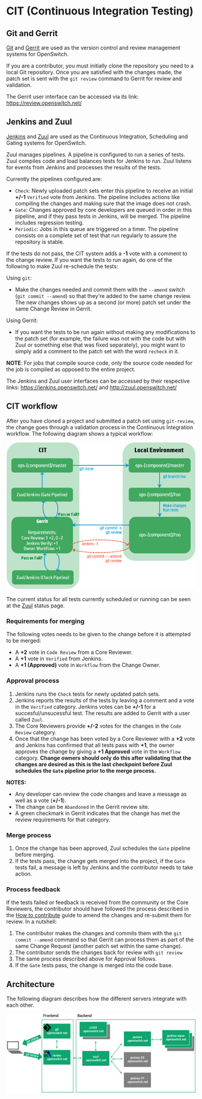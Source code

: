 # CIT (Continuous Integration Testing)

## Git and Gerrit
[Git](https://www.gerritcodereview.com/) and [Gerrit](http://code.google.com/p/gerrit/) are used as the version control and review management systems for OpenSwitch.

If you are a contributor, you must initially clone the repository you need to a local Git repository. Once you are satisfied with the changes made, the patch set is sent with the `git review` command to Gerrit for review and validation.

The Gerrit user interface can be accessed via its link: https://review.openswitch.net/

## Jenkins and Zuul
[Jenkins](https://jenkins-ci.org/) and [Zuul](http://docs.openstack.org/infra/zuul/) are used as the Continuous Integration, Scheduling and Gating systems for OpenSwitch.

Zuul manages pipelines. A pipeline is configured to run a series of tests. Zuul compiles code and load balances tests for Jenkins to run. Zuul listens for events from Jenkins and processes the results of the tests.

Currently the pipelines configured are:

* `Check`: Newly uploaded patch sets enter this pipeline to receive an initial **+/-1** `Verified` vote from Jenkins. The  pipeline includes actions like compiling the changes and making sure that the image does not crash.
* `Gate`: Changes approved by core developers are queued in order in this pipeline, and if they pass tests in Jenkins, will be merged. The pipeline includes regression testing.
* `Periodic`: Jobs in this queue are triggered on a timer. The pipeline consists on a complete set of test that run regularly to assure the repository is stable.

If the tests do not pass, the CIT system adds a **-1** vote with a comment to the change review. If you want the tests to run again, do one of the following to make Zuul re-schedule the tests:

Using `git`:
* Make the changes needed and commit them with the `--amend` switch (`git commit --amend`) so that they're added to the same change review. The new changes shows up as a second (or more) patch set under the same Change Review in Gerrit.

Using Gerrit:
* If you want the tests to be run again without making any modifications to the patch set (for example, the failure was not with the code but with Zuul or something else that was fixed separately), you might want to simply add a comment to the patch set with the word `recheck` in it.

**NOTE**: For jobs that compile source code, only the source code needed for the job is compiled as opposed to the entire project.

The Jenkins and Zuul user interfaces can be accessed by their respective links: https://jenkins.openswitch.net/ and http://zuul.openswitch.net/

## CIT workflow

After you have cloned a project and submitted a patch set using `git-review`, the change goes through a validation process in the Continuous Integration workflow. The following diagram shows a typical workflow:

![CIT Workflow](/img/CIT-workflow.png "CIT Workflow")

The current status for all tests currently scheduled or running can be seen at the [Zuul](http://zuul.openswitch.net/) status page.

### Requirements for merging
The following votes needs to be given to the change before it is attempted to be merged:
* A **+2** vote in `Code Review` from a Core Reviewer.
* A **+1** vote in `Verified` from Jenkins.
* A **+1 (Approved)** vote in `Workflow` from the Change Owner.

### Approval process

1. Jenkins runs the `Check` tests for newly updated patch sets.
2. Jenkins reports the results of the tests by leaving a comment and a vote in the `Verified` category. Jenkins votes can be **+/-1** for a succesful/unsucessful test. The results are added to Gerrit with a user called `Zuul`.
3. The Core Reviewers provide  **+/-2** votes for the changes in the `Code Review` category.
4. Once that the change has been voted by a Core Reviewer with a **+2** vote and Jenkins has confirmed that all tests pass with **+1**, the owner approves the change by giving a **+1 Approved** vote in the `Workflow` category. **Change owners should only do this after validating that the changes are desired as this is the last checkpoint before Zuul schedules the `Gate` pipeline prior to the merge process.**


**NOTES:**
* Any developer can review the code changes and leave a message as well as a vote (**+/-1**).
* The change can be `Abandoned` in the Gerrit review site.
* A green checkmark in Gerrit indicates that the change has met the review requirements for that category.

### Merge process
1. Once the change has been approved, Zuul schedules the `Gate` pipeline before merging.
2. If the tests pass, the change gets merged into the project, if the `Gate` tests fail, a message is left by Jenkins and the contributor needs to take action.

### Process feedback
If the tests failed or feedback is received from the community or the Core Reviewers, the contributor should have followed the process described in the [How to contribute](contribute-code) guide to amend the changes and re-submit them for review. In a nutshell:

1. The contributor makes the changes and commits them with the `git commit --amend` command so that Gerrit can process them as part of the same Change Request (another patch set within the same change).
2. The contributor sends the changes back for review with `git review`
3. The same process described above for Approval follows.
4. If the `Gate` tests pass, the change is merged into the code base.


## Architecture
The following diagram describes how the different servers integrate with each other.

![CIT Architecture](/img/CIT-architecture.png "CIT Architecture")
